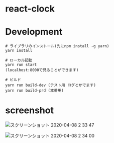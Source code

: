 # react-clock

# Development

    # ライブラリのインストール(先にnpm install -g yarn)
    yarn install

    # ローカル起動
    yarn run start
    (localhost:8000で見ることができます)

    # ビルド
    yarn run build-dev (テスト用 ログとかでます)
    yarn run build-prd (本番用)


# screenshot
![スクリーンショット 2020-04-08 2 33 47](https://user-images.githubusercontent.com/6139521/78701677-622adc80-7942-11ea-9d9b-dd19340d5181.png)

![スクリーンショット 2020-04-08 2 34 00](https://user-images.githubusercontent.com/6139521/78701672-60611900-7942-11ea-9f2b-0cf926dcd764.png)
